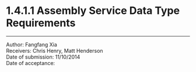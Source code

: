 # 1.4.1.1 Assembly Service Data Type Requirements
------------------------------------------------------------------------------

Author: Fangfang Xia  
Receivers: Chris Henry, Matt Henderson  
Date of submission: 11/10/2014  
Date of acceptance:   


